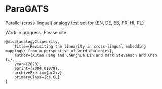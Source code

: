 # ParaGATS
Parallel (cross-lingual) analogy test set for {EN, DE, ES, FR, HI, PL}

Work in progress. Please cite

```
@misc{analogy2linearity,
    title={Revisiting the linearity in cross-lingual embedding mappings: from a perspective of word analogies},
    author={Xutan Peng and Chenghua Lin and Mark Stevenson and Chen li},
    year={2020},
    eprint={2004.01079},
    archivePrefix={arXiv},
    primaryClass={cs.CL}
}
```
